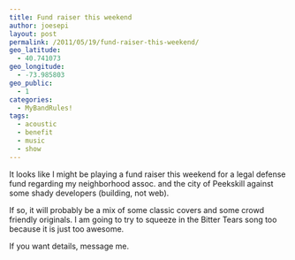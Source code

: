 ```yaml
---
title: Fund raiser this weekend
author: joesepi
layout: post
permalink: /2011/05/19/fund-raiser-this-weekend/
geo_latitude:
  - 40.741073
geo_longitude:
  - -73.985803
geo_public:
  - 1
categories:
  - MyBandRules!
tags:
  - acoustic
  - benefit
  - music
  - show
---
```

It looks like I might be playing a fund raiser this weekend for a legal defense fund regarding my neighborhood assoc. and the city of Peekskill against some shady developers (building, not web).

If so, it will probably be a mix of some classic covers and some crowd friendly originals. I am going to try to squeeze in the Bitter Tears song too because it is just too awesome. 

If you want details, message me.
